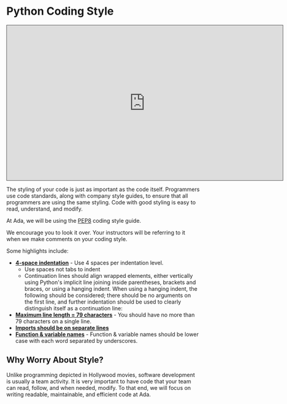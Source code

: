 # Python Coding Style

<iframe src="https://adaacademy.hosted.panopto.com/Panopto/Pages/Embed.aspx?id=90f1f6c3-d359-4dc4-960a-acb5001eb0ef&autoplay=false&offerviewer=true&showtitle=true&showbrand=false&start=0&interactivity=all" height="405" width="720" style="border: 1px solid #464646;" allowfullscreen allow="autoplay"></iframe>

The styling of your code is just as important as the code itself. Programmers use code standards, along with company style guides, to ensure that all programmers are using the same styling. Code with good styling is easy to read, understand, and modify.

At Ada, we will be using the [PEP8](https://www.python.org/dev/peps/pep-0008/)  coding style guide. 

We encourage you to look it over. Your instructors will be referring to it when we make comments on your coding style.

Some highlights include:

* **[4-space indentation](https://www.python.org/dev/peps/pep-0008/#id17)** - Use 4 spaces per indentation level.
  * Use spaces not tabs to indent
  * Continuation lines should align wrapped elements, either vertically using Python's implicit line joining inside parentheses, brackets and braces, or using a hanging indent. When using a hanging indent, the following should be considered; there should be no arguments on the first line, and further indentation should be used to clearly distinguish itself as a continuation line:
* **[Maximum line length = 79 characters](https://www.python.org/dev/peps/pep-0008/#id19)**  - You should have no more than 79 characters on a single line.
* **[Imports should be on separate lines](https://www.python.org/dev/peps/pep-0008/#id23)** 
* **[Function & variable names](https://www.python.org/dev/peps/pep-0008/#id45)** - Function & variable names should be lower case with each word separated by underscores.

## Why Worry About Style?

Unlike programming depicted in Hollywood movies, software development is usually a team activity.  It is very important to have code that your team can read, follow, and when needed, modify.  To that end, we will focus on writing readable, maintainable, and efficient code at Ada.

